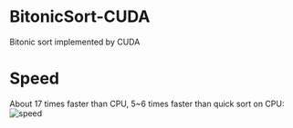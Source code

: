 # BitonicSort-CUDA
Bitonic sort implemented by CUDA

# Speed
About 17 times faster than CPU, 5~6 times faster than quick sort on CPU:
![speed](https://user-images.githubusercontent.com/46698134/208712468-27e761e6-9041-4d93-8c65-3d8fcd24e22a.jpg)
